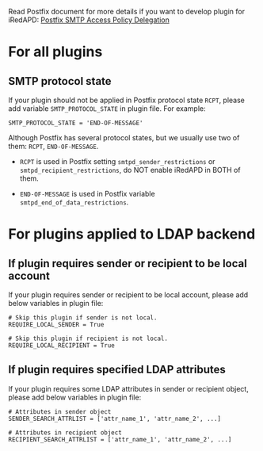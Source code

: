 
Read Postfix document for more details if you want to develop plugin for iRedAPD:
[Postfix SMTP Access Policy Delegation](http://www.postfix.org/SMTPD_POLICY_README.html#protocol)

# For all plugins

## SMTP protocol state

If your plugin should not be applied in Postfix protocol state `RCPT`, please
add variable `SMTP_PROTOCOL_STATE` in plugin file. For example:

    SMTP_PROTOCOL_STATE = 'END-OF-MESSAGE'

Although Postfix has several protocol states, but we usually use two of them:
`RCPT`, `END-OF-MESSAGE`.

* `RCPT` is used in Postfix setting `smtpd_sender_restrictions` or
  `smtpd_recipient_restrictions`, do NOT enable iRedAPD in BOTH of them.

* `END-OF-MESSAGE` is used in Postfix variable `smtpd_end_of_data_restrictions`.

# For plugins applied to LDAP backend

## If plugin requires sender or recipient to be local account

If your plugin requires sender or recipient to be local account, please add
below variables in plugin file:

    # Skip this plugin if sender is not local.
    REQUIRE_LOCAL_SENDER = True

    # Skip this plugin if recipient is not local.
    REQUIRE_LOCAL_RECIPIENT = True

## If plugin requires specified LDAP attributes

If your plugin requires some LDAP attributes in sender or recipient object,
please add below variables in plugin file:

    # Attributes in sender object
    SENDER_SEARCH_ATTRLIST = ['attr_name_1', 'attr_name_2', ...]

    # Attributes in recipient object
    RECIPIENT_SEARCH_ATTRLIST = ['attr_name_1', 'attr_name_2', ...]
